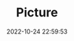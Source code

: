 ---
weight: 1
images:
- /images/edited/35.jpeg
title: Picture
date: 2022-10-24 22:59:53
tags:
- luminar
- work
---